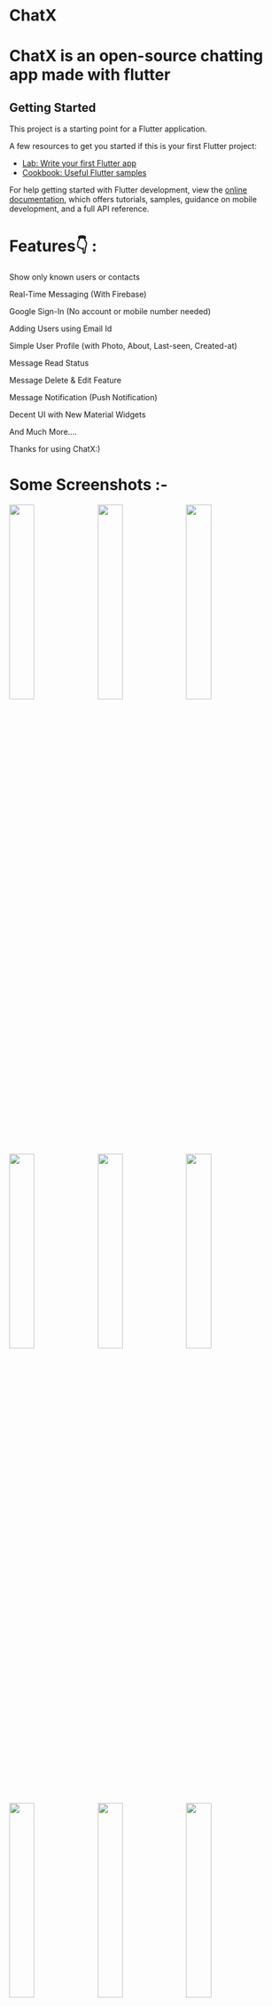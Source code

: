 
# ChatX
ChatX is an open-source chatting app made with flutter
=======

## Getting Started

This project is a starting point for a Flutter application.

A few resources to get you started if this is your first Flutter project:

- [Lab: Write your first Flutter app](https://docs.flutter.dev/get-started/codelab)
- [Cookbook: Useful Flutter samples](https://docs.flutter.dev/cookbook)


For help getting started with Flutter development, view the
[online documentation](https://docs.flutter.dev/), which offers tutorials,
samples, guidance on mobile development, and a full API reference.


# Features👇 :
Show only known users or contacts

Real-Time Messaging (With Firebase)

Google Sign-In (No account or mobile number needed)

Adding Users using Email Id

Simple User Profile (with Photo, About, Last-seen, Created-at)

Message Read Status

Message Delete & Edit Feature

Message Notification (Push Notification)

Decent UI with New Material Widgets

And Much More....


Thanks for using ChatX:)

# Some Screenshots :-
<kbd>
<img src="https://user-images.githubusercontent.com/129893605/230779824-cee3b6db-3b59-4358-9762-e927cd9cfaaa.jpg" width=30% height=30%/>
<img src="https://user-images.githubusercontent.com/129893605/230779776-7549a4a3-bd32-46bf-b7e7-09471e804433.jpg" width=30% height=30%/>
<img src="https://user-images.githubusercontent.com/129893605/230779792-d2b51b27-ad61-48ab-b4ba-9c9caad3e280.jpg" width=30% height=30%/>
<img src="https://user-images.githubusercontent.com/129893605/230779793-1246fe23-375b-42c4-b7be-b0552017295c.jpg" width=30% height=30%/>
<img src="https://user-images.githubusercontent.com/129893605/230779796-b587236e-2df7-49db-af22-bc8256dd352f.jpg" width=30% height=30%/>
<img src="https://user-images.githubusercontent.com/129893605/230779799-f1249316-e55d-4d60-8a34-be25b380562a.jpg" width=30% height=30%/>
<img src="https://user-images.githubusercontent.com/129893605/230779803-1cebcb42-7597-42d1-9be0-51a3798f5ee5.jpg" width=30% height=30%/>
<img src="https://user-images.githubusercontent.com/129893605/230779805-d5852667-5ad3-4c05-b79b-25b1ee6e735f.jpg" width=30% height=30%/>
<img src="https://user-images.githubusercontent.com/129893605/230779807-5e136519-4be2-4000-8235-dadbbac07c0e.jpg" width=30% height=30%/>
<img src="https://user-images.githubusercontent.com/129893605/230779809-cf251ef3-9596-4eb0-a6e2-380f0ad2ac9b.jpg" width=30% height=30%/>
<img src="https://user-images.githubusercontent.com/129893605/230779813-70f87942-40bb-4638-ae4a-035aa3b1a15d.jpg" width=30% height=30%/>
<img src="https://user-images.githubusercontent.com/129893605/230779820-80c9b24e-eb78-44cd-ae3c-6c66fc9ded67.jpg" width=30% height=30%/>
<img src="https://user-images.githubusercontent.com/129893605/230779823-1e87cf86-b2bd-41de-976f-348465c7e0cb.jpg" width=30% height=30%/>
</kbd>
